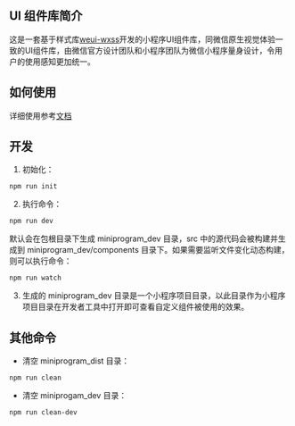 ## UI 组件库简介
这是一套基于样式库[weui-wxss](https://github.com/Tencent/weui-wxss/)开发的小程序UI组件库，同微信原生视觉体验一致的UI组件库，由微信官方设计团队和小程序团队为微信小程序量身设计，令用户的使用感知更加统一。

## 如何使用
详细使用参考[文档](https://developers.weixin.qq.com/miniprogram/dev/extended/weui)

## 开发

1. 初始化：

```
npm run init
```

2. 执行命令：

```
npm run dev
```

默认会在包根目录下生成 miniprogram\_dev 目录，src 中的源代码会被构建并生成到 miniprogram\_dev/components 目录下。如果需要监听文件变化动态构建，则可以执行命令：

```
npm run watch
```

3. 生成的 miniprogram\_dev 目录是一个小程序项目目录，以此目录作为小程序项目目录在开发者工具中打开即可查看自定义组件被使用的效果。

## 其他命令

* 清空 miniprogram_dist 目录：

```
npm run clean
```

* 清空 miniprogam_dev 目录：

```
npm run clean-dev
```
